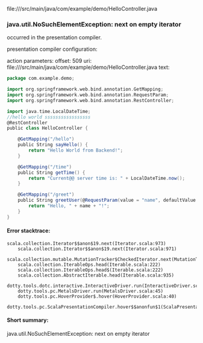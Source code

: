 file://<WORKSPACE>/src/main/java/com/example/demo/HelloController.java
### java.util.NoSuchElementException: next on empty iterator

occurred in the presentation compiler.

presentation compiler configuration:


action parameters:
offset: 509
uri: file://<WORKSPACE>/src/main/java/com/example/demo/HelloController.java
text:
```scala
package com.example.demo;

import org.springframework.web.bind.annotation.GetMapping;
import org.springframework.web.bind.annotation.RequestParam;
import org.springframework.web.bind.annotation.RestController;

import java.time.LocalDateTime;
//hello world sssssssssssssssss
@RestController
public class HelloController {

    @GetMapping("/hello")
    public String sayHello() {
        return "Hello World from Backend!";
    }

    @GetMapping("/time")
    public String getTime() {
        return "Current@@ server time is: " + LocalDateTime.now();
    }

    @GetMapping("/greet")
    public String greetUser(@RequestParam(value = "name", defaultValue = "User") String name) {
        return "Hello, " + name + "!";
    }
}

```



#### Error stacktrace:

```
scala.collection.Iterator$$anon$19.next(Iterator.scala:973)
	scala.collection.Iterator$$anon$19.next(Iterator.scala:971)
	scala.collection.mutable.MutationTracker$CheckedIterator.next(MutationTracker.scala:76)
	scala.collection.IterableOps.head(Iterable.scala:222)
	scala.collection.IterableOps.head$(Iterable.scala:222)
	scala.collection.AbstractIterable.head(Iterable.scala:935)
	dotty.tools.dotc.interactive.InteractiveDriver.run(InteractiveDriver.scala:164)
	dotty.tools.pc.MetalsDriver.run(MetalsDriver.scala:45)
	dotty.tools.pc.HoverProvider$.hover(HoverProvider.scala:40)
	dotty.tools.pc.ScalaPresentationCompiler.hover$$anonfun$1(ScalaPresentationCompiler.scala:376)
```
#### Short summary: 

java.util.NoSuchElementException: next on empty iterator